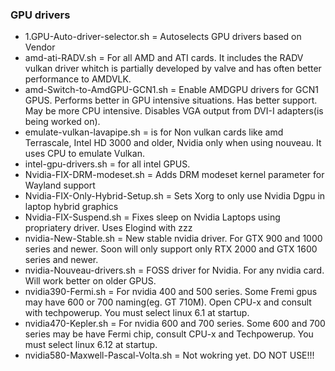### GPU drivers
  - 1.GPU-Auto-driver-selector.sh = Autoselects GPU drivers based on Vendor
  - amd-ati-RADV.sh = For all AMD and ATI cards. It includes the RADV vulkan driver whitch is partially developed by valve and has often better performance to AMDVLK.
  - amd-Switch-to-AmdGPU-GCN1.sh = Enable AMDGPU drivers for GCN1 GPUS. Performs better in GPU intensive situations. Has better support. May be more CPU intensive. Disables VGA output from DVI-I adapters(is being worked on). 
  - emulate-vulkan-lavapipe.sh = is for Non vulkan cards like amd Terrascale, Intel HD 3000 and older, Nvidia only when using nouveau. It uses CPU to emulate Vulkan.
  - intel-gpu-drivers.sh = for all intel GPUS. 
  - Nvidia-FIX-DRM-modeset.sh = Adds DRM modeset kernel parameter for Wayland support
  - Nvidia-FIX-Only-Hybrid-Setup.sh = Sets Xorg to only use Nvidia Dgpu in laptop hybrid graphics
  - Nvidia-FIX-Suspend.sh = Fixes sleep on Nvidia Laptops using propriatery driver. Uses Elogind with zzz
  - nvidia-New-Stable.sh = New stable nvidia driver. For GTX 900 and 1000 series and newer. Soon will only support only RTX 2000 and GTX 1600 series and newer.
  - nvidia-Nouveau-drivers.sh = FOSS driver for Nvidia. For any nvidia card. Will work better on older GPUS.
  - nvidia390-Fermi.sh = For nvidia 400 and 500 series. Some Fremi gpus may have 600 or 700 naming(eg. GT 710M). Open CPU-x and consult with techpowerup. You must select linux 6.1 at startup.
  - nvidia470-Kepler.sh = For nvidia 600 and 700 series. Some 600 and 700 series may be have Fermi chip, consult CPU-x and Techpowerup. You must select linux 6.12 at startup.
  - nvidia580-Maxwell-Pascal-Volta.sh = Not wokring yet. DO NOT USE!!!

  
